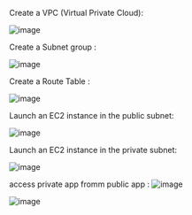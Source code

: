 Create a VPC (Virtual Private Cloud):


![image](https://github.com/Mostafayouni/ivolvetraining/assets/105316729/ad5a5186-9541-423a-aeb4-4021ce6415da)


Create a Subnet group :

![image](https://github.com/Mostafayouni/ivolvetraining/assets/105316729/15dd859d-c69f-422a-a29e-c5309262e8ea)


Create a Route Table :

![image](https://github.com/Mostafayouni/ivolvetraining/assets/105316729/2dae9f4a-01a5-4437-a5fa-1e5cd932e7b3)


 Launch an EC2 instance in the public subnet:

 ![image](https://github.com/Mostafayouni/ivolvetraining/assets/105316729/0e9ecb5c-e4b5-4769-bae9-142611e4b562)

 Launch an EC2 instance in the private subnet:

 ![image](https://github.com/Mostafayouni/ivolvetraining/assets/105316729/52e3a6c1-5697-4076-bd86-0ef22ffee545)

access private app fromm public app :
![image](https://github.com/Mostafayouni/ivolvetraining/assets/105316729/21adb614-75e7-46f0-86d2-c9137ba2b964)

![image](https://github.com/Mostafayouni/ivolvetraining/assets/105316729/375bbbdf-824c-49c3-997d-4dff585d4aa9)




